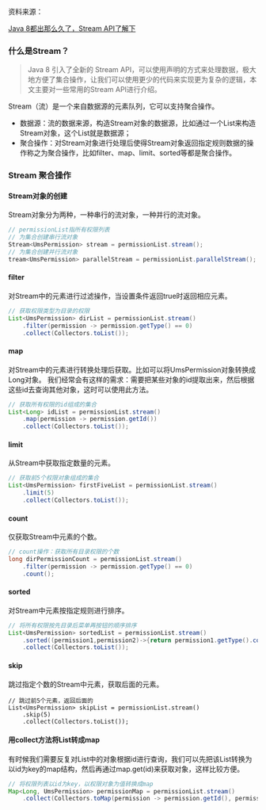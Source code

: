 资料来源：<br/>

[Java 8都出那么久了，Stream API了解下](http://www.macrozheng.com/#/technology/java_stream?id=%e4%bb%80%e4%b9%88%e6%98%afstream%ef%bc%9f)<br/>

###  什么是Stream？

> Java 8 引入了全新的 Stream API，可以使用声明的方式来处理数据，极大地方便了集合操作，让我们可以使用更少的代码来实现更为复杂的逻辑，本文主要对一些常用的Stream API进行介绍。


Stream（流）是一个来自数据源的元素队列，它可以支持聚合操作。

- 数据源：流的数据来源，构造Stream对象的数据源，比如通过一个List来构造Stream对象，这个List就是数据源；
- 聚合操作：对Stream对象进行处理后使得Stream对象返回指定规则数据的操作称之为聚合操作，比如filter、map、limit、sorted等都是聚合操作。

### Stream 聚合操作

#### Stream对象的创建

Stream对象分为两种，一种串行的流对象，一种并行的流对象。

~~~~java
// permissionList指所有权限列表
// 为集合创建串行流对象
Stream<UmsPermission> stream = permissionList.stream();
// 为集合创建并行流对象
tream<UmsPermission> parallelStream = permissionList.parallelStream();
~~~~

#### filter

对Stream中的元素进行过滤操作，当设置条件返回true时返回相应元素。

~~~~java
// 获取权限类型为目录的权限
List<UmsPermission> dirList = permissionList.stream()
    .filter(permission -> permission.getType() == 0)
    .collect(Collectors.toList());
~~~~

#### map

对Stream中的元素进行转换处理后获取。比如可以将UmsPermission对象转换成Long对象。 我们经常会有这样的需求：需要把某些对象的id提取出来，然后根据这些id去查询其他对象，这时可以使用此方法。

~~~~java
// 获取所有权限的id组成的集合
List<Long> idList = permissionList.stream()
    .map(permission -> permission.getId())
    .collect(Collectors.toList());
~~~~

#### limit

从Stream中获取指定数量的元素。

~~~~~java
// 获取前5个权限对象组成的集合
List<UmsPermission> firstFiveList = permissionList.stream()
    .limit(5)
    .collect(Collectors.toList());
~~~~~

#### count

仅获取Stream中元素的个数。

~~~~java
// count操作：获取所有目录权限的个数
long dirPermissionCount = permissionList.stream()
    .filter(permission -> permission.getType() == 0)
    .count();
~~~~

#### sorted

对Stream中元素按指定规则进行排序。

~~~~java
// 将所有权限按先目录后菜单再按钮的顺序排序
List<UmsPermission> sortedList = permissionList.stream()
    .sorted((permission1,permission2)->{return permission1.getType().compareTo(permission2.getType());})
    .collect(Collectors.toList());
~~~~

#### skip

跳过指定个数的Stream中元素，获取后面的元素。

```
// 跳过前5个元素，返回后面的
List<UmsPermission> skipList = permissionList.stream()
    .skip(5)
    .collect(Collectors.toList());
```

#### 用collect方法将List转成map

有时候我们需要反复对List中的对象根据id进行查询，我们可以先把该List转换为以id为key的map结构，然后再通过map.get(id)来获取对象，这样比较方便。

~~~~java
// 将权限列表以id为key，以权限对象为值转换成map
Map<Long, UmsPermission> permissionMap = permissionList.stream()
    .collect(Collectors.toMap(permission -> permission.getId(), permission -> permission));
~~~~







